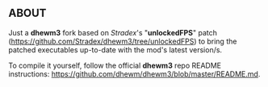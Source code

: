 ## ABOUT

Just a **dhewm3** fork based on *Stradex*'s "**unlockedFPS**" patch (https://github.com/Stradex/dhewm3/tree/unlockedFPS) to bring the patched executables up-to-date with the mod's latest version/s.

To compile it yourself, follow the official **dhewm3** repo README instructions: https://github.com/dhewm/dhewm3/blob/master/README.md.
